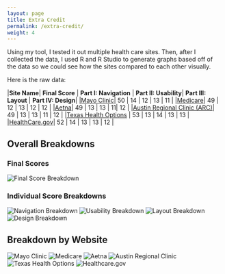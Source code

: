 ```yaml
---
layout: page
title: Extra Credit
permalink: /extra-credit/
weight: 4
---
```


Using my tool, I tested it out multiple health care sites. Then, after I collected the data, I used R and R Studio to generate graphs based off of the data so we could see how the sites compared to each other visually.

Here is the raw data:

|**Site Name**| **Final Score** | **Part I: Navigation** | **Part II: Usability**| **Part III: Layout** | **Part IV: Design**|
|[Mayo Clinic](https://www.mayoclinic.org/)| 50 | 14 | 12 | 13 | 11 |
|[Medicare](https://www.medicare.gov/)| 49 | 12 | 13 | 12 | 12 |
|[Aetna](https://www.aetna.com/)| 49 | 13 | 13 | 11| 12 |
|[Austin Regional Clinic (ARC)](https://www.austinregionalclinic.com/)| 49 | 13 | 13 | 11 | 12 |
|[Texas Health Options](http://www.texashealthoptions.com/) | 53 | 13 | 14 | 13 | 13 |
|[HealthCare.gov](https://www.healthcare.gov/)| 52 | 14 | 13 | 13 | 12 |

## Overall Breakdowns

### Final Scores 

![Final Score Breakdown](/accessibility-tool/assets/graphs/FinalScores.png)

### Individual Score Breakdowns

![Navigation Breakdown](/accessibility-tool/assets/graphs/Navigation.png)
![Usability Breakdown](/accessibility-tool/assets/graphs/Usability.png)
![Layout Breakdown](/accessibility-tool/assets/graphs/Layout.png)
![Design Breakdown](/accessibility-tool/assets/graphs/Design.png)

## Breakdown by Website

![Mayo Clinic](/accessibility-tool/assets/graphs/MayoClinic.png)
![Medicare](/accessibility-tool/assets/graphs/Medicare.png)
![Aetna](/accessibility-tool/assets/graphs/Aetna.png)
![Austin Regional Clinic](/accessibility-tool/assets/graphs/ARC.png)
![Texas Health Options](/accessibility-tool/assets/graphs/THO.png)
![Healthcare.gov](/accessibility-tool/assets/graphs/HCG.png)
